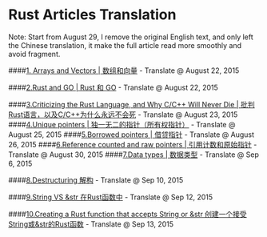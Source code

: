 Rust Articles Translation
====================

Note: Start from August 29, I remove the original English text, and only left the Chinese translation, it make the full article read more smoothly and avoid fragment.

####[1. Arrays and Vectors | 数组和向量](https://github.com/ScottHuangZL/Rust-Articles-Translation/blob/master/Arrays%20and%20Vectors%20-%20Chinese.md "1. Arrays and Vectors | 数组和向量") - Translate @ August 22, 2015 


####[2.Rust and GO | Rust 和 GO](https://github.com/ScottHuangZL/Rust-Articles-Translation/blob/master/Rust%20and%20GO.md "2.Rust and GO | Rust 和 GO")  - Translate @ August 22, 2015

####[3.Criticizing the Rust Language, and Why C/C++ Will Never Die | 批判Rust语言，以及C/C++为什么永远不会死](https://github.com/ScottHuangZL/Rust-Articles-Translation/blob/master/Criticizing%20the%20Rust%20Language%2C%20and%20Why%20C_C%2B%2B%20Will%20Never%20Die.md "3.Criticizing the Rust Language, and Why C/C++ Will Never Die | 批判Rust语言，以及C/C++为什么永远不会死")  - Translate @ August 23, 2015
####[4.Unique pointers | 独一无二的指针（所有权指针）](https://github.com/ScottHuangZL/Rust-Articles-Translation/blob/master/r4cpp%20-%20Unique%20Pointers.md "4.Unique pointers | 独一无二的指针（所有权指针）")  - Translate @ August 25, 2015
####[5.Borrowed pointers | 借贷指针](https://github.com/ScottHuangZL/Rust-Articles-Translation/blob/master/r4cpp%20-%20Borrowed%20pointers.md "5.Borrowed pointers | 借贷指针")  - Translate @ August 26, 2015
####[6.Reference counted and raw pointers | 引用计数和原始指针](https://github.com/ScottHuangZL/Rust-Articles-Translation/blob/master/r4cpp%20-%20Rc%20and%20raw%20pointers.md "6.Reference counted and raw pointers | 引用计数和原始指针")  - Translate @ August 30, 2015
####[7.Data types | 数据类型](https://github.com/ScottHuangZL/Rust-Articles-Translation/blob/master/r4cpp%20-%20Data%20types.md "7.Data types | 数据类型")  - Translate @ Sep 6, 2015

####[8.Destructuring 解构](https://github.com/ScottHuangZL/Rust-Articles-Translation/blob/master/r4cpp%20-%20Destructuring.md "8.Destructuring 解构")  - Translate @ Sep 10, 2015

####[9.String VS &str 在Rust函数中](https://github.com/ScottHuangZL/Rust-Articles-Translation/blob/master/string-vs-str-in-rust-functions.md "9.String VS &str 在Rust函数中")  - Translate @ Sep 12, 2015

####[10.Creating a Rust function that accepts String or &str 创建一个接受String或&str的Rust函数](https://github.com/ScottHuangZL/Rust-Articles-Translation/blob/master/creating-a-rust-function-that-accepts-string-or-str.md "10.Creating a Rust function that accepts String or &str 创建一个接受String或&str的Rust函数")  - Translate @ Sep 13, 2015

